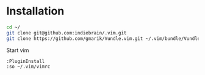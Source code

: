 # Installation

```bash
cd ~/
git clone git@github.com:indiebrain/.vim.git
git clone https://github.com/gmarik/Vundle.vim.git ~/.vim/bundle/Vundle.vim
```

Start vim

```vim
:PluginInstall
:so ~/.vim/vimrc
```
